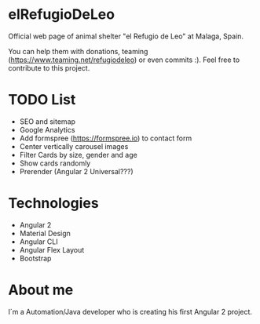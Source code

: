 elRefugioDeLeo
===============
Official web page of animal shelter "el Refugio de Leo" at Malaga, Spain.

You can help them with donations, teaming (https://www.teaming.net/refugiodeleo) or even commits :). Feel free to contribute to this project.

TODO List
===============
- SEO and sitemap
- Google Analytics
- Add formspree (https://formspree.io) to contact form
- Center vertically carousel images
- Filter Cards by size, gender and age
- Show cards randomly
- Prerender (Angular 2 Universal???)

Technologies
===============
- Angular 2
- Material Design
- Angular CLI
- Angular Flex Layout
- Bootstrap

About me
===============
I´m a Automation/Java developer who is creating his first Angular 2 project.